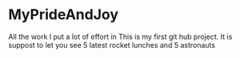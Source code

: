 # MyPrideAndJoy
All the work I put a lot of effort in
This is  my first git hub project.
It is suppost to let you see 5 latest rocket lunches and 5 astronauts
